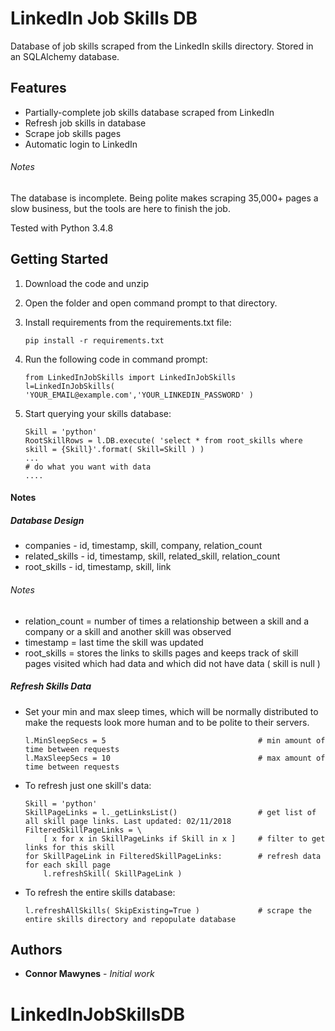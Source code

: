 # LinkedIn Job Skills DB

Database of job skills scraped from the LinkedIn skills directory. Stored in an SQLAlchemy database.

## Features

* Partially-complete job skills database scraped from LinkedIn
* Refresh job skills in database
* Scrape job skills pages
* Automatic login to LinkedIn

###### Notes

The database is incomplete. Being polite makes scraping 35,000+ pages a slow business, but the tools are here to finish the job. 

Tested with Python 3.4.8

## Getting Started

1. Download the code and unzip

2. Open the folder and open command prompt to that directory.

3. Install requirements from the requirements.txt file:
    ```
    pip install -r requirements.txt
    ```
    
4. Run the following code in command prompt:
    ```
    from LinkedInJobSkills import LinkedInJobSkills
    l=LinkedInJobSkills( 'YOUR_EMAIL@example.com','YOUR_LINKEDIN_PASSWORD' )
    ```
    
5. Start querying your skills database:
    ```
    Skill = 'python'
    RootSkillRows = l.DB.execute( 'select * from root_skills where skill = {Skill}'.format( Skill=Skill ) )
    ...
    # do what you want with data
    ....
    ```

#### Notes

##### Database Design

* companies - id, timestamp, skill, company, relation_count
* related_skills - id, timestamp, skill, related_skill, relation_count
* root_skills - id, timestamp, skill, link

###### Notes

* relation_count = number of times a relationship between a skill and a company or a skill and another skill was observed
* timestamp = last time the skill was updated
* root_skills = stores the links to skills pages and keeps track of skill pages visited which had data and which did not have data ( skill is null )

##### Refresh Skills Data

* Set your min and max sleep times, which will be normally distributed to make the requests look more human and to be polite to their servers.
    ```
    l.MinSleepSecs = 5                                  # min amount of time between requests
    l.MaxSleepSecs = 10                                 # max amount of time between requests
    ```
* To refresh just one skill's data:
    ```
    Skill = 'python'
    SkillPageLinks = l._getLinksList()                  # get list of all skill page links. Last updated: 02/11/2018
    FilteredSkillPageLinks = \
        [ x for x in SkillPageLinks if Skill in x ]     # filter to get links for this skill
    for SkillPageLink in FilteredSkillPageLinks:        # refresh data for each skill page
        l.refreshSkill( SkillPageLink )
    ```
* To refresh the entire skills database:
    ```
    l.refreshAllSkills( SkipExisting=True )             # scrape the entire skills directory and repopulate database
    ```

## Authors

* **Connor Mawynes** - *Initial work*


# LinkedInJobSkillsDB
